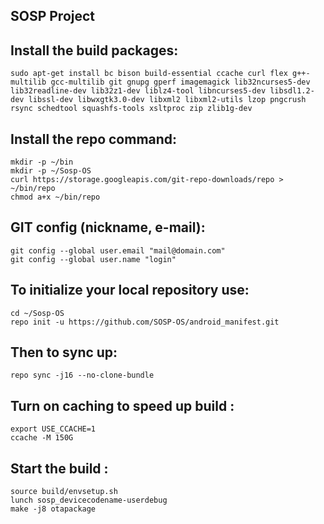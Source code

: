 SOSP Project
-------------------

Install the build packages:
-----------------------------

    sudo apt-get install bc bison build-essential ccache curl flex g++-multilib gcc-multilib git gnupg gperf imagemagick lib32ncurses5-dev lib32readline-dev lib32z1-dev liblz4-tool libncurses5-dev libsdl1.2-dev libssl-dev libwxgtk3.0-dev libxml2 libxml2-utils lzop pngcrush rsync schedtool squashfs-tools xsltproc zip zlib1g-dev

Install the repo command:
-----------------------------

    mkdir -p ~/bin
    mkdir -p ~/Sosp-OS
    curl https://storage.googleapis.com/git-repo-downloads/repo > ~/bin/repo
    chmod a+x ~/bin/repo

GIT config (nickname, e-mail):
-----------------------------

    git config --global user.email "mail@domain.com"
    git config --global user.name "login"

To initialize your local repository use:
---------------------------------------
    cd ~/Sosp-OS
    repo init -u https://github.com/SOSP-OS/android_manifest.git

Then to sync up:
----------------

    repo sync -j16 --no-clone-bundle
    
Turn on caching to speed up build :
-----------------------------------
    export USE_CCACHE=1
    ccache -M 150G
    
Start the build :
-----------------
    source build/envsetup.sh
    lunch sosp_devicecodename-userdebug
    make -j8 otapackage
